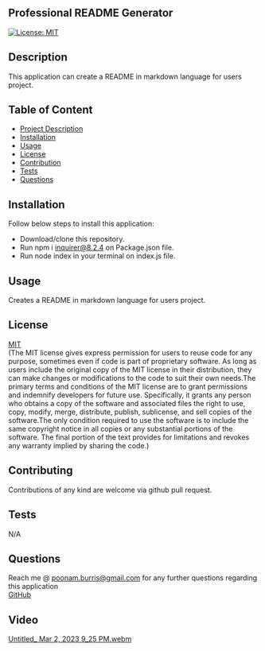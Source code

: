   ## Professional README Generator

  [![License: MIT](https://img.shields.io/badge/License-MIT-yellow.svg)](https://opensource.org/licenses/MIT)

  ## Description
  This application can create a README in markdown language for users project.
  
  ## Table of Content
  - [Project Description](#Description)
  - [Installation](#Installation)
  - [Usage](#Usage)
  - [License](#License)
  - [Contribution](#Contribution)
  - [Tests](#Tests)
  - [Questions](#Questions)
  
  ## Installation
  Follow below steps to install this application:
  - Download/clone this repository.
  - Run npm i inquirer@8.2.4 on Package.json file.
  - Run node index in your terminal on index.js file.
  
  ## Usage
  Creates a README in markdown language for users project.
  
  ## License
   [MIT](https://opensource.org/license/mit/)
   <br>
   (The MIT license gives express permission for users to reuse code for any purpose, sometimes even if code is part of proprietary software. As long as users include the original copy of the MIT license in their distribution, they can make changes or modifications to the code to suit their own needs.The primary terms and conditions of the MIT license are to grant permissions and indemnify developers for future use. Specifically, it grants any person who obtains a copy of the software and associated files the right to use, copy, modify, merge, distribute, publish, sublicense, and sell copies of the software.The only condition required to use the software is to include the same copyright notice in all copies or any substantial portions of the software. The final portion of the text provides for limitations and revokes any warranty implied by sharing the code.)
  
  ## Contributing
  Contributions of any kind are welcome via github pull request.
  
  ## Tests
  N/A
  
  ## Questions
  Reach me @ poonam.burris@gmail.com for any further questions regarding this application
  <br>
  [GitHub](https://github.com/PoonamBurris)

  ## Video
[Untitled_ Mar 2, 2023 9_25 PM.webm](https://user-images.githubusercontent.com/119805763/222618074-f4940c07-dbcc-49ea-86a5-8f4c1f1047d8.webm)

  

